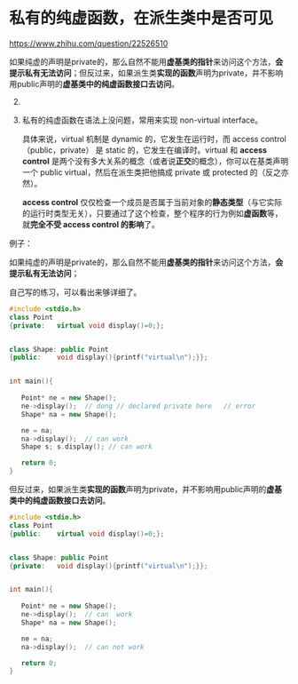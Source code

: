 # 私有的纯虚函数，在派生类中是否可见

https://www.zhihu.com/question/22526510



如果纯虚的声明是private的，那么自然不能用**虚基类的指针**来访问这个方法，**会提示私有无法访问**；但反过来，如果派生类**实现的函数**声明为private，并不影响用public声明的**虚基类中的纯虚函数接口去访问**。



2. 

3. 私有的纯虚函数在语法上没问题，常用来实现 non-virtual interface。

   具体来说，virtual 机制是 dynamic 的，它发生在运行时，而 access control（public，private） 是 static 的，它发生在编译时。virtual 和 **access control** 是两个没有多大关系的概念（或者说**正交**的概念），你可以在基类声明一个 public virtual，然后在派生类把他搞成 private 或 protected 的（反之亦然）。

   **access control** 仅仅检查一个成员是否属于当前对象的**静态类型**（与它实际的运行时类型无关），只要通过了这个检查，整个程序的行为例如**虚函数**等，就**完全不受 access control 的影响**了。

   

例子：

如果纯虚的声明是private的，那么自然不能用**虚基类的指针**来访问这个方法，**会提示私有无法访问**；

自己写的练习，可以看出来够详细了。

```cpp
#include <stdio.h>
class Point
{private:	virtual void display()=0;};


class Shape: public Point
{public:	void display(){printf("virtual\n");}};


int main(){	
   
   Point* ne = new Shape();
   ne->display();  // dong // declared private here   // error
   Shape* na = new Shape();

   ne = na;
   na->display();  // can work
   Shape s;	s.display(); // can work

   return 0;
}

```



但反过来，如果派生类**实现的函数**声明为private，并不影响用public声明的**虚基类中的纯虚函数接口去访问**。

```cpp
#include <stdio.h>
class Point
{public:	virtual void display()=0;};


class Shape: public Point
{private:	void display(){printf("virtual\n");}};


int main(){	
   
   Point* ne = new Shape();
   ne->display();  // can  work
   Shape* na = new Shape();

   ne = na;
   na->display();  // can not work

   return 0;
}

```

